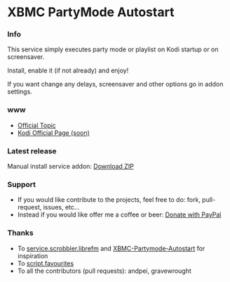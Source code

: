 XBMC PartyMode Autostart
=====================

### Info
This service simply executes party mode or playlist on Kodi startup or on screensaver.

Install, enable it (if not already) and enjoy!

If you want change any delays, screensaver and other options go in addon settings.

### www
* [Official Topic](http://forum.xbmc.org/showthread.php?tid=203290)
* [Kodi Official Page (soon)](http://addons.xbmc.org/show/service.partymode.autostart/)

### Latest release
Manual install service addon: [Download ZIP](https://github.com/elbowz/partymode-autostart-xbmc-service/archive/master.zip)

### Support
* If you would like contribute to the projects, feel free to do: fork, pull-request, issues, etc...
* Instead if you would like offer me a coffee or beer: [Donate with PayPal](https://www.paypal.com/cgi-bin/webscr?cmd=_donations&business=muttley%2ebd%40gmail%2ecom&lc=IT&item_name=XBMC%20PartyMode%20Autostart%20%28muttley%29&item_number=partymode%20autostart&currency_code=EUR&bn=PP%2dDonationsBF%3abtn_donate_LG%2egif%3aNonHosted)

### Thanks
* To [service.scrobbler.librefm](http://github.com/XBMC-Addons/service.scrobbler.librefm) and [XBMC-Partymode-Autostart](http://github.com/mindrunner/XBMC-Partymode-Autostart) for inspiration
* To [script.favourites](https://github.com/ronie/script.favourites)
* To all the contributors (pull requests): andpei, gravewrought 
